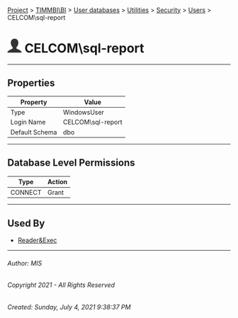 #### 

[Project](../../../../../index.md) > [TIMMBI\\BI](../../../../index.md) > [User databases](../../../index.md) > [Utilities](../../index.md) > [Security](../index.md) > [Users](Users.md) > CELCOM\\sql-report

# ![Users](../../../../../Images/User32.png) CELCOM\\sql-report

---

## <a name="#properties"></a>Properties

| Property | Value |
|---|---|
| Type | WindowsUser |
| Login Name | CELCOM\\sql-report |
| Default Schema | dbo |


---

## <a name="#databaselevelpermissions"></a>Database Level Permissions

| Type | Action |
|---|---|
| CONNECT | Grant |


---

## <a name="#usedby"></a>Used By

* [Reader&Exec](../Roles/Database_Roles/Reader&Exec.md)


---

###### Author:  MIS

###### Copyright 2021 - All Rights Reserved

###### Created: Sunday, July 4, 2021 9:38:37 PM

